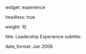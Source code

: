 widget: experience

headless: true

weight: 10

title: Leadership Experience
subtitle:

date_format: Jan 2006